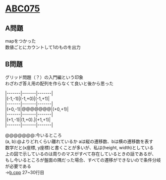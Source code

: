 # [ABC075](https://beta.atcoder.jp/contests/abc075/)  
  
## A問題  
mapをつかった  
数値ごとにカウントして1のものを出力  
  
## B問題  
グリッド問題（？）の入門編という印象  
わざわざ答え用の配列を作らなくて良いと後から思った  

|-------|-------|-------|  
|(-1,-1)|(-1,+0)|(-1,+1)|  
|-------|-------|-------|  
|(+0,-1)|@@@@@@@|(+0,+1)|  
|-------|-------|-------|  
|(+1,-1)|(1,+0).|(+1,+1)|  
|-------|-------|-------|  
   
@@@@@@@:今いるところ  
(a, b):@よりどれくらい離れているか aは縦の遷移数、bは横の遷移数を表す  
数学だと(x座標, y座標)と書くことが多いが、私は(height, width)としている  
上の図で示しているのは周りのマスがすべて存在しているときの話であるが、
もし今いるところが盤面の隅だった場合、すべての遷移ができないので条件分岐が必要である  
→[b.cpp](https://github.com/ozikot/AtCoder/blob/master/ABC075/b.cpp) 27~30行目